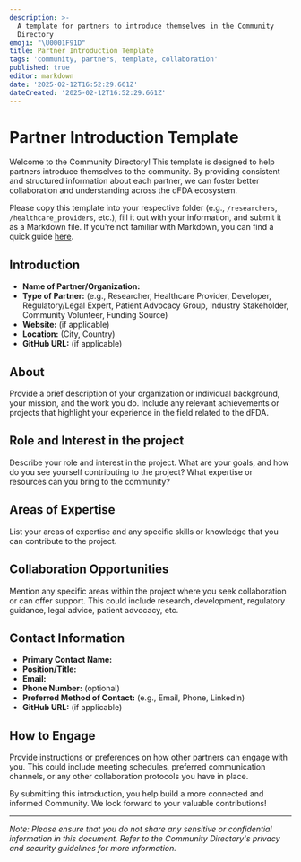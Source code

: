 ```yaml
---
description: >-
  A template for partners to introduce themselves in the Community
  Directory
emoji: "\U0001F91D"
title: Partner Introduction Template
tags: 'community, partners, template, collaboration'
published: true
editor: markdown
date: '2025-02-12T16:52:29.661Z'
dateCreated: '2025-02-12T16:52:29.661Z'
---
```

# Partner Introduction Template

Welcome to the Community Directory! This template is designed to help partners introduce themselves to the community. By providing consistent and structured information about each partner, we can foster better collaboration and understanding across the dFDA ecosystem.

Please copy this template into your respective folder (e.g., `/researchers`, `/healthcare_providers`, etc.), fill it out with your information, and submit it as a Markdown file. If you're not familiar with Markdown, you can find a quick guide [here](https://www.markdownguide.org/basic-syntax/).

## Introduction

- **Name of Partner/Organization:**
- **Type of Partner:** (e.g., Researcher, Healthcare Provider, Developer, Regulatory/Legal Expert, Patient Advocacy Group, Industry Stakeholder, Community Volunteer, Funding Source)
- **Website:** (if applicable)
- **Location:** (City, Country)
- **GitHub URL:** (if applicable)

## About

Provide a brief description of your organization or individual background, your mission, and the work you do. Include any relevant achievements or projects that highlight your experience in the field related to the dFDA.

## Role and Interest in the project

Describe your role and interest in the project. What are your goals, and how do you see yourself contributing to the project? What expertise or resources can you bring to the community?

## Areas of Expertise

List your areas of expertise and any specific skills or knowledge that you can contribute to the project.

## Collaboration Opportunities

Mention any specific areas within the project where you seek collaboration or can offer support. This could include research, development, regulatory guidance, legal advice, patient advocacy, etc.

## Contact Information

- **Primary Contact Name:**
- **Position/Title:**
- **Email:**
- **Phone Number:** (optional)
- **Preferred Method of Contact:** (e.g., Email, Phone, LinkedIn)
- **GitHub URL:** (if applicable)

## How to Engage

Provide instructions or preferences on how other partners can engage with you. This could include meeting schedules, preferred communication channels, or any other collaboration protocols you have in place.

By submitting this introduction, you help build a more connected and informed Community. We look forward to your valuable contributions!

---

*Note: Please ensure that you do not share any sensitive or confidential information in this document. Refer to the Community Directory's privacy and security guidelines for more information.*

